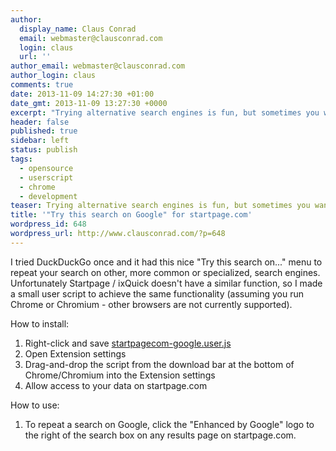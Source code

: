 ```yaml
---
author:
  display_name: Claus Conrad
  email: webmaster@clausconrad.com
  login: claus
  url: ''
author_email: webmaster@clausconrad.com
author_login: claus
comments: true
date: 2013-11-09 14:27:30 +01:00
date_gmt: 2013-11-09 13:27:30 +0000
excerpt: "Trying alternative search engines is fun, but sometimes you want to repeat your search on good ol' Google. This script helps Startpage users achieve that.\r\n\r\n"
header: false
published: true
sidebar: left
status: publish
tags:
  - opensource
  - userscript
  - chrome
  - development
teaser: Trying alternative search engines is fun, but sometimes you want to repeat your search on good ol' Google. This script helps Startpage users achieve that.
title: '"Try this search on Google" for startpage.com'
wordpress_id: 648
wordpress_url: http://www.clausconrad.com/?p=648
---
```

I tried DuckDuckGo once and it had this nice "Try this search on..." menu to repeat your search on other, more common or specialized, search engines. Unfortunately Startpage / ixQuick doesn't have a similar function, so I made a small user script to achieve the same functionality (assuming you run Chrome
or Chromium - other browsers are not currently supported).

How to install:

1. Right-click and save [startpagecom-google.user.js](https://github.com/cconrad/userscripts/raw/master/startpagecom-google.user.js)
2. Open Extension settings
3. Drag-and-drop the script from the download bar at the bottom of Chrome/Chromium into the Extension settings
4. Allow access to your data on startpage.com

How to use:

1. To repeat a search on Google, click the "Enhanced by Google" logo to the right of the search box on any results page on startpage.com.